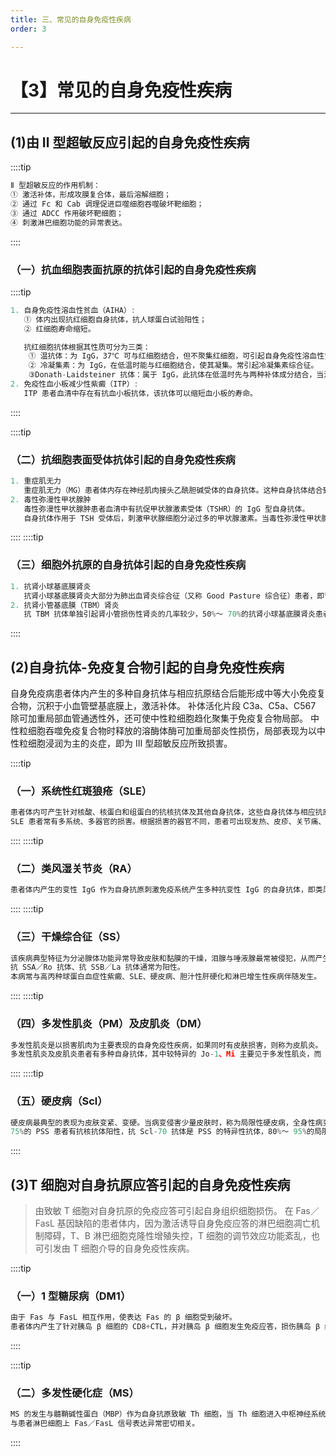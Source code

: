 ```yaml
---
title: 三、常见的自身免疫性疾病
order: 3

---
```


# 【3】常见的自身免疫性疾病

<kaodian :text="'免疫学检验记忆卡'" />

<!-- ###### 第二十四章 自身免疫性疾病及其免疫检测

> 临床免疫学检验 -->

<beitiM/>

---

## (1)由 Ⅱ 型超敏反应引起的自身免疫性疾病

<son :text="'免疫学检验记忆卡'" text282="(1)由Ⅱ型超敏反应引起的自身免疫性疾病" :textOption="[['了解','专业知识'],['了解','专业知识'],['掌握','专业知识']]" />

::::tip

```js
Ⅱ 型超敏反应的作用机制：
① 激活补体，形成攻膜复合体，最后溶解细胞；
② 通过 Fc 和 Cab 调理促进巨噬细胞吞噬破坏靶细胞；
③ 通过 ADCC 作用破坏靶细胞；
④ 刺激淋巴细胞功能的异常表达。
```

::::

### （一）抗血细胞表面抗原的抗体引起的自身免疫性疾病

::::tip

```js
1. 自身免疫性溶血性贫血（AIHA）:
   ① 体内出现抗红细胞自身抗体，抗人球蛋白试验阳性；
   ② 红细胞寿命缩短。

   抗红细胞抗体根据其性质可分为三类：
    ① 温抗体：为 IgG，37℃ 可与红细胞结合，但不聚集红细胞，可引起自身免疫性溶血性贫血。
    ② 冷凝集素：为 IgG，在低温时能与红细胞结合，使其凝集。常引起冷凝集素综合征。
    ③Donath-Laidsteiner 抗体：属于 IgG，此抗体在低温时先与两种补体成分结合，当温度升高至 37℃ 时，引起补体连锁激活，导致溶血，临床上出现阵发性冷性血红蛋白尿症（PCH）。
2. 免疫性血小板减少性紫癜（ITP）:
   ITP 患者血清中存在有抗血小板抗体，该抗体可以缩短血小板的寿命。
```

::::

::::tip

### （二）抗细胞表面受体抗体引起的自身免疫性疾病

```js
1. 重症肌无力
   重症肌无力（MG）患者体内存在神经肌肉接头乙酰胆碱受体的自身抗体。这种自身抗体结合到横纹肌细胞的乙酰胆碱受体上，使之内化并降解，导致肌细胞对运动神经元释放的乙酰胆碱的反应性不断降低，引起以骨骼肌运动无力为特征的一种自身免疫性疾病。
2. 毒性弥漫性甲状腺肿
   毒性弥漫性甲状腺肿患者血清中有抗促甲状腺激素受体（TSHR）的 IgG 型自身抗体。
   自身抗体作用于 TSH 受体后，刺激甲状腺细胞分泌过多的甲状腺激素。当毒性弥漫性甲状腺肿患者体内该自身抗体持续存在，可刺激甲状腺激素持续分泌，造成甲状腺功能的亢进。

```

::::
::::tip

### （三）细胞外抗原的自身抗体引起的自身免疫性疾病

```js
1. 抗肾小球基底膜肾炎
   抗肾小球基底膜肾炎大部分为肺出血肾炎综合征（又称 Good Pasture 综合征）患者，即肾小球肾炎与出血性肺炎同时发生。患者血液中可检测到抗肾小球基底膜 Ⅳ 型胶原抗体，该抗体的效价与肾组织损害的严重程度呈正相关。
2. 抗肾小管基底膜（TBM）肾炎
   抗 TBM 抗体单独引起肾小管损伤性肾炎的几率较少，50%～ 70%的抗肾小球基底膜肾炎患者同时出现抗-TBM 抗体，并伴有肾小管间质性肾炎。

```

::::

## (2)自身抗体-免疫复合物引起的自身免疫性疾病

<son :text="'免疫学检验记忆卡'" text283="(2)自身抗体-免疫复合物引起的自身免疫性疾病" :textOption="[['了解','专业知识'],['了解','专业知识'],['掌握','专业知识']]" />

自身免疫病患者体内产生的多种自身抗体与相应抗原结合后能形成中等大小免疫复合物，沉积于小血管壁基底膜上，激活补体。
补体活化片段 C3a、C5a、C567 除可加重局部血管通透性外，还可使中性粒细胞趋化聚集于免疫复合物局部。
中性粒细胞吞噬免疫复合物时释放的溶酶体酶可加重局部炎性损伤，局部表现为以中性粒细胞浸润为主的炎症，即为 Ⅲ 型超敏反应所致损害。

::::tip

### （一）系统性红斑狼疮（SLE）

```js
患者体内可产生针对核酸、核蛋白和组蛋白的抗核抗体及其他自身抗体，这些自身抗体与相应抗原结合形成的免疫复合物可沉积在心血管结缔组织、肾小球基底膜、浆膜、关节滑膜和多种脏器小血管壁上，免疫复合物在局部激活补体，吸引中性粒细胞浸润，造成局部组织的慢性炎性损伤。
SLE 患者常有多系统、多器官的损害。根据损害的器官不同，患者可出现发热、皮疹、关节痛、肾损害，心血管病变、浆膜炎、贫血、精神症状等多种临床表现。

```

::::
::::tip

### （二）类风湿关节炎（RA）

```js
患者体内产生的变性 IgG 作为自身抗原刺激免疫系统产生多种抗变性 IgG 的自身抗体，即类风湿因子（RF）。变性 IgG 与类风湿因子结合，形成的免疫复合物沉积于关节滑膜等部位，激活补体，在局部引起慢性渐进性免疫炎症性损害，部分病例可累及心、肺及血管等。

```

::::
::::tip

### （三）干燥综合征（SS）

```js
该疾病典型特征为分泌腺体功能异常导致皮肤和黏膜的干燥，泪腺与唾液腺最常被侵犯，从而产生眼干与口干。
抗 SSA／Ro 抗体、抗 SSB／La 抗体通常为阳性。
本病常与高丙种球蛋白血症性紫癜、SLE、硬皮病、胆汁性肝硬化和淋巴增生性疾病伴随发生。

```

::::
::::tip

### （四）多发性肌炎（PM）及皮肌炎（DM）

```js
多发性肌炎是以损害肌肉为主要表现的自身免疫性疾病，如果同时有皮肤损害，则称为皮肌炎。
多发性肌炎及皮肌炎患者有多种自身抗体，其中较特异的 Jo-1、Mi 主要见于多发性肌炎，而 PM-1 及 Ku 多见于多发性肌炎与硬皮病的重叠。
```

::::
::::tip

### （五）硬皮病（Scl）

```js
硬皮病最典型的表现为皮肤变紧、变硬。当病变侵害少量皮肤时，称为局限性硬皮病，全身性病变时则称为进行性系统性硬化症（PSS）。
75%的 PSS 患者有抗核抗体阳性，抗 Scl-70 抗体是 PSS 的特异性抗体，80%～ 95%的局限性硬皮病患者抗着丝点抗体阳性。
```

::::

## (3)T 细胞对自身抗原应答引起的自身免疫性疾病

<son :text="'免疫学检验记忆卡'" text284="(3)T细胞对自身抗原应答引起的自身免疫性疾病" :textOption="[['了解','专业知识'],['了解','专业知识'],['掌握','专业知识']]" />

> 由致敏 T 细胞对自身抗原的免疫应答可引起自身组织细胞损伤。
> 在 Fas／FasL 基因缺陷的患者体内，因为激活诱导自身免疫应答的淋巴细胞凋亡机制障碍，T、B 淋巴细胞克隆性增殖失控，T 细胞的调节效应功能紊乱，也可引发由 T 细胞介导的自身免疫性疾病。

::::tip

### （一）1 型糖尿病（DM1）

```js
由于 Fas 与 FasL 相互作用，使表达 Fas 的 β 细胞受到破坏。
患者体内产生了针对胰岛 β 细胞的 CD8+CTL，并对胰岛 β 细胞发生免疫应答，损伤胰岛 β 细胞。
```

::::

::::tip

### （二）多发性硬化症（MS）

```js
MS 的发生与髓鞘碱性蛋白（MBP）作为自身抗原致敏 Th 细胞，当 Th 细胞进入中枢神经系统后，再次与 MBP 接触而发生免疫应答反应，导致脊髓鞘破坏，引起疾病。
与患者淋巴细胞上 Fas／FasL 信号表达异常密切相关。
```

::::
